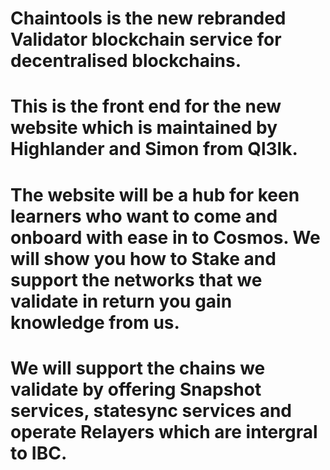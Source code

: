 # Chaintools is the new rebranded Validator blockchain service for decentralised blockchains. 

# This is the front end for the new website which is maintained by Highlander and Simon from Ql3lk.

# The website will be a hub for keen learners who want to come and onboard with ease in to Cosmos. We will show you how to Stake and support the networks that we validate in return you gain knowledge from us. 

# We will support the chains we validate by offering Snapshot services, statesync services and operate Relayers which are intergral to IBC.



